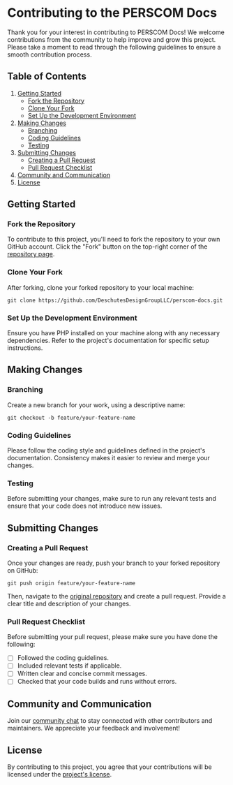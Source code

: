 # Contributing to the PERSCOM Docs

Thank you for your interest in contributing to PERSCOM Docs! We welcome contributions from the community to help improve and grow this project. Please take a moment to read through the following guidelines to ensure a smooth contribution process.

## Table of Contents
1. [Getting Started](#getting-started)
    - [Fork the Repository](#fork-the-repository)
    - [Clone Your Fork](#clone-your-fork)
    - [Set Up the Development Environment](#set-up-the-development-environment)
2. [Making Changes](#making-changes)
    - [Branching](#branching)
    - [Coding Guidelines](#coding-guidelines)
    - [Testing](#testing)
3. [Submitting Changes](#submitting-changes)
    - [Creating a Pull Request](#creating-a-pull-request)
    - [Pull Request Checklist](#pull-request-checklist)
4. [Community and Communication](#community-and-communication)
5. [License](#license)

## Getting Started

### Fork the Repository

To contribute to this project, you'll need to fork the repository to your own GitHub account. Click the "Fork" button on the top-right corner of the [repository page](https://github.com/DeschutesDesignGroupLLC/perscom-docs).

### Clone Your Fork

After forking, clone your forked repository to your local machine:

```shell
git clone https://github.com/DeschutesDesignGroupLLC/perscom-docs.git
```

### Set Up the Development Environment

Ensure you have PHP installed on your machine along with any necessary dependencies. Refer to the project's documentation for specific setup instructions.

## Making Changes

### Branching

Create a new branch for your work, using a descriptive name:

```shell
git checkout -b feature/your-feature-name
```

### Coding Guidelines

Please follow the coding style and guidelines defined in the project's documentation. Consistency makes it easier to review and merge your changes.

### Testing

Before submitting your changes, make sure to run any relevant tests and ensure that your code does not introduce new issues.

## Submitting Changes

### Creating a Pull Request

Once your changes are ready, push your branch to your forked repository on GitHub:

```shell
git push origin feature/your-feature-name
```

Then, navigate to the [original repository](https://github.com/DeschutesDesignGroupLLC/perscom-docs) and create a pull request. Provide a clear title and description of your changes.

### Pull Request Checklist

Before submitting your pull request, please make sure you have done the following:
- [ ] Followed the coding guidelines.
- [ ] Included relevant tests if applicable.
- [ ] Written clear and concise commit messages.
- [ ] Checked that your code builds and runs without errors.

## Community and Communication

Join our [community chat](https://community.deschutesdesigngroup.com) to stay connected with other contributors and maintainers. We appreciate your feedback and involvement!

## License

By contributing to this project, you agree that your contributions will be licensed under the [project's license](https://github.com/DeschutesDesignGroupLLC/perscom-docs).
